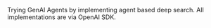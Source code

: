 Trying GenAI Agents by implementing agent based deep search.
All implementations are via OpenAI SDK.